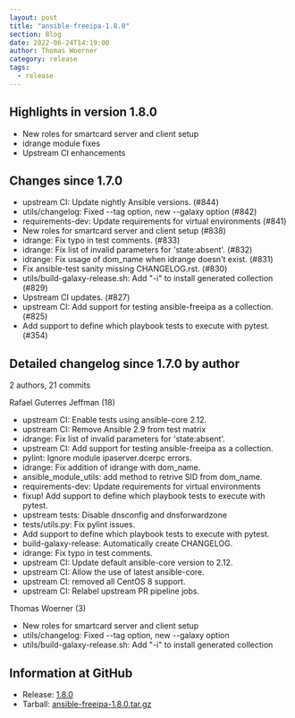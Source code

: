 ```yaml
---
layout: post
title: "ansible-freeipa-1.8.0"
section: Blog
date: 2022-06-24T14:19:00
author: Thomas Woerner
category: release
tags:
  - release
---
```


Highlights in version 1.8.0
-------------------

  - New roles for smartcard server and client setup
  - idrange module fixes
  - Upstream CI enhancements

Changes since 1.7.0
-------------------

  - upstream CI: Update nightly Ansible versions. (#844)
  - utils/changelog: Fixed --tag option, new --galaxy option (#842)
  - requirements-dev: Update requirements for virtual environments (#841)
  - New roles for smartcard server and client setup (#838)
  - idrange: Fix typo in test comments. (#833)
  - idrange: Fix list of invalid parameters for 'state:absent'. (#832)
  - idrange: Fix usage of dom_name when idrange doesn't exist. (#831)
  - Fix ansible-test sanity missing CHANGELOG.rst. (#830)
  - utils/build-galaxy-release.sh: Add "-i" to install generated collection (#829)
  - Upstream CI updates. (#827)
  - upstream CI: Add support for testing ansible-freeipa as a collection. (#825)
  - Add support to define which playbook tests to execute with pytest. (#354)

Detailed changelog since 1.7.0 by author
----------------------------------------
  2 authors, 21 commits

Rafael Guterres Jeffman (18)

  - upstream CI: Enable tests using ansible-core 2.12.
  - upstream CI: Remove Ansible 2.9 from test matrix
  - idrange: Fix list of invalid parameters for 'state:absent'.
  - upstream CI: Add support for testing ansible-freeipa as a collection.
  - pylint: Ignore module ipaserver.dcerpc errors.
  - idrange: Fix addition of idrange with dom_name.
  - ansible_module_utils: add method to retrive SID from dom_name.
  - requirements-dev: Update requirements for virtual environments
  - fixup! Add support to define which playbook tests to execute with pytest.
  - upstream tests: Disable dnsconfig and dnsforwardzone
  - tests/utils.py: Fix pylint issues.
  - Add support to define which playbook tests to execute with pytest.
  - build-galaxy-release: Automatically create CHANGELOG.
  - idrange: Fix typo in test comments.
  - upstream CI: Update default ansible-core version to 2.12.
  - upstream CI: Allow the use of latest ansible-core.
  - upstream CI: removed all CentOS 8 support.
  - upstream CI: Relabel upstream PR pipeline jobs.

Thomas Woerner (3)

  - New roles for smartcard server and client setup
  - utils/changelog: Fixed --tag option, new --galaxy option
  - utils/build-galaxy-release.sh: Add "-i" to install generated collection

Information at GitHub
---------------------
* Release: [1.8.0](https://github.com/freeipa/ansible-freeipa/releases/tag/v1.8.0)
* Tarball: [ansible-freeipa-1.8.0.tar.gz](https://github.com/freeipa/ansible-freeipa/archive/refs/tags/v1.8.0.tar.gz)

